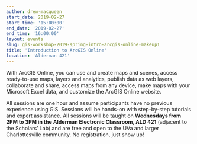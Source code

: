 ```yaml
---
author: drew-macqueen
start_date: 2019-02-27
start_time: '15:00:00'
end_date: '2019-02-27'
end_time: '16:00:00'
layout: events
slug: gis-workshop-2019-spring-intro-arcgis-online-makeup1
title: 'Introduction to ArcGIS Online'
location: 'Alderman 421'
---
```


With ArcGIS Online, you can use and create maps and scenes, access ready-to-use maps, layers and analytics, publish data as web layers, collaborate and share, access maps from any device, make maps with your Microsoft Excel data, and customize the ArcGIS Online website. 

All sessions are one hour and assume participants have no previous experience using GIS. Sessions will be hands-on with step-by-step tutorials and expert assistance. All sessions will be taught on **Wednesdays from 2PM to 3PM in the Alderman Electronic Classroom, ALD 421** (adjacent to the Scholars’ Lab) and are free and open to the UVa and larger Charlottesville community. No registration, just show up!
